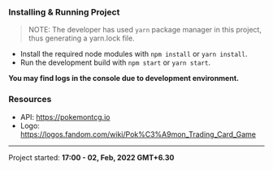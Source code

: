 ### Installing & Running Project

> NOTE: The developer has used `yarn` package manager in this project, thus generating a yarn.lock file.

- Install the required node modules with `npm install` or `yarn install`.
- Run the development build with `npm start` or `yarn start`.

**You may find logs in the console due to development environment.**

### Resources

- API: <https://pokemontcg.io>
- Logo: <https://logos.fandom.com/wiki/Pok%C3%A9mon_Trading_Card_Game>

---

Project started: **17:00 - 02, Feb, 2022 GMT+6.30**
